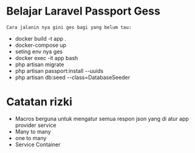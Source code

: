 # Belajar Laravel Passport Gess

    Cara jalanin nya gini ges bagi yang belum tau:

- docker build -t app .
- docker-compose up
- seting env nya ges
- docker exec -it app bash
- php artisan migrate
- php artisan passport:install --uuids
- php artisan db:seed --class=DatabaseSeeder

# Catatan rizki

- Macros berguna untuk mengatur semua respon json yang di atur app provider service
- Many to many
- one to many
- Service Container

